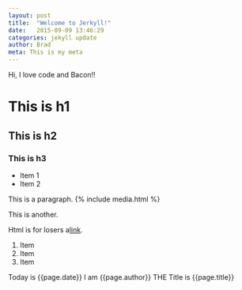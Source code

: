 ```yaml
---
layout: post
title:  "Welcome to Jerkyll!"
date:   2015-09-09 13:46:29
categories: jekyll update
author: Brad
meta: This is my meta
---
```


Hi, I love code and Bacon!!

# This is h1
## This is h2
### This is h3

- Item 1
- Item 2 

This is a paragraph.
{% include media.html %}

This is another. 

Html is for losers a[link](http://www.google.com).

1. Item
1. Item
1. Item

Today is {{page.date}} I am {{page.author}}
THE Title is {{page.title}}

